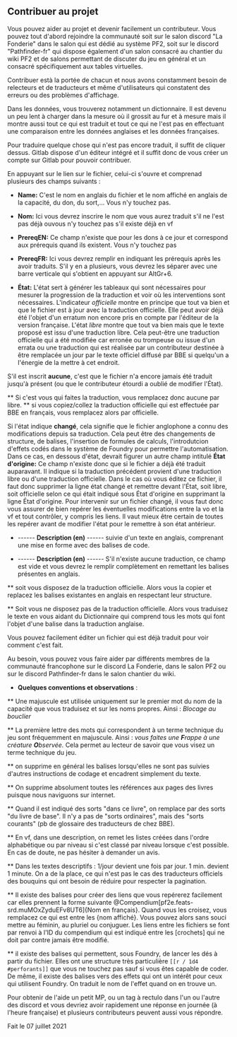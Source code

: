 ## Contribuer au projet

Vous pouvez aider au projet et devenir facilement un contributeur. 
Vous pouvez tout d'abord rejoindre la communauté soit sur le salon discord "La Fonderie" dans le salon qui est dédié au système PF2, soit sur le discord "Pathfinder-fr" qui dispose également d'un salon consacré au chantier du wiki PF2 et de salons permettant de discuter du jeu en général et un consacré spécifiquement aux tables virtuelles.

Contribuer està la portée de chacun et nous avons constamment besoin de relecteurs et de traducteurs et même d'utilisateurs qui constatent des erreurs ou des problèmes d'affichage.  

Dans les données, vous trouverez notamment un dictionnaire. Il est devenu un peu lent à charger dans la mesure où il grossit au fur et à mesure mais il montre aussi tout ce qui est traduit et tout ce qui ne l'est pas en effectuant une comparaison entre les données anglaises et les données françaises.

Pour traduire quelque chose qui n'est pas encore traduit, il suffit de cliquer dessus. Gitlab dispose d'un éditeur intégré et il suffit donc de vous créer un compte sur Gitlab pour pouvoir contribuer.

En appuyant sur le lien sur le fichier, celui-ci s'ouvre et comprenad plusieurs des champs suivants : 

* **Name:** C'est le nom en anglais du fichier et le nom affiché en anglais de la capacité, du don, du sort,... Vous n'y touchez pas.

* **Nom:** Ici vous devrez inscrire le nom que vous aurez traduit s'il ne l'est pas déjà ouvous n'y touchez pas s'il existe déjà en vf

* **PrereqEN:** Ce champ n'existe que pour les dons à ce jour et correspond aux prérequis quand ils existent. Vous n'y touchez pas

* **PrereqFR:** Ici vous devrez remplir en  indiquant les prérequis après les avoir traduits. S'il y en a plusieurs, vous devrez les séparer avec une barre verticale qui s'obtient en appuyant sur AltGr+6.

* **État:** L'état sert à générer les tableaux qui sont nécessaires pour mesurer la progression de la traduction et voir où les interventions sont nécessaires. L'indicateur _officielle_ montre en principe que tout va bien et que le fichier est à jour avec la traduction officielle. Elle peut avoir déjà été l'objet d'un erratum non encore pris en compte par l'éditeur de la version française. L'état _libre_ montre que tout va bien mais que le texte proposé est issu d'une traduction libre. Cela peut-être une traduction officielle qui a été modifiée car erronée ou trompeuse ou issue d'un errata ou une traduction qui est réalisée par un contributeur destinée à être remplacée un jour par le texte officiel diffusé par BBE si quelqu'un a l'énergie de la mettre à cet endroit.

S'il est inscrit **aucune**, c'est que le fichier n'a encore jamais été traduit jusqu'à présent (ou que le contributeur étourdi a oublié de modifier l'État).

** Si c'est vous qui faites la traduction, vous remplacez donc aucune par libre.
** si vous copiez/collez la traduction officielle qui est effectuée par BBE en français, vous remplacez alors par officielle. 

Si l'état indique **changé**, cela signifie que le fichier anglophone a connu des modifications depuis sa traduction. Cela peut être des changements de structure, de balises, l'insertion de formules de calculs, l'introdutcion d'effets codés dans le système de Foundry pour permettre l'automatisation. Dans ce cas, en dessous d'état, devrait figurer un autre champ intitulé **État d'origine:** Ce champ n'existe donc que si le fichier a déjà été traduit auparavant. Il indique si la traduction précédent provient d'une traduction libre ou d'une traduction officielle. Dans le cas où vous éditez ce fichier, il faut donc supprimer la ligne état changé et remettre devant l'État, soit libre, soit officielle selon ce qui était indiqué sous État d'origine en supprimant la ligne État d'origine. Pour intervenir sur un fichier changé, il vous faut donc vous assurer de bien repérer les éventuelles modifications entre la vo et la vf et tout contrôler, y compris les liens. Il vaut mieux être certain de toutes les repérer avant de modifier l'état pour le remettre à son état antérieur.

* ------ **Description (en)** ------
suivie d'un texte en anglais, comprenant une mise en forme avec des balises de code.

* ------ **Description (en)** ------
S'il n'existe aucune traduction, ce champ est vide et vous devrez le remplir complètement en remettant les balises présentes en anglais.

** soit vous disposez de la traduction officielle. Alors vous la copier et replacez les balises existantes en anglais en respectant leur structure.

** Soit vous ne disposez pas de la traduction officielle. Alors vous traduisez le texte en vous aidant du Dictionnaire qui comprend tous les mots qui font l'objet d'une balise dans la traduction anglaise.

Vous pouvez facilement éditer un fichier qui est déjà traduit pour voir comment c'est fait.

Au besoin, vous pouvez vous faire aider par différents membres de la communauté francophone sur le discord La Fonderie, dans le salon PF2 ou sur le discord Pathfinder-fr dans le salon chantier du wiki.

* **Quelques conventions et observations** :

** Une majuscule est utilisée uniquement sur le premier mot du nom de la capacité que vous traduisez et sur les noms propres. Ainsi : _Blocage au bouclier_

** La première lettre des mots qui correspondent à un terme technique du jeu sont fréquemment en majuscule. Ainsi : _vous faites une **F**rappe à une créature **O**bservée._ Cela permet au lecteur de savoir que vous visez un terme technique du jeu.

** on supprime en général les balises <span></span> lorsqu'elles ne sont pas suivies d'autres instructions de codage et encadrent simplement du texte.

** On supprime absolument toutes les références aux pages des livres puisque nous naviguons sur internet.

** Quand il est indiqué des sorts "dans ce livre", on remplace par des sorts "du livre de base". Il n'y a pas de "sorts ordinaires", mais des "sorts courants"  (pb de glossaire des traducteurs de chez BBE). 

** En vf, dans une description, on remet les listes créées dans l'ordre alphabétique ou par niveau si c'est classé par niveau lorsque c'est possible. En cas de doute, ne pas hésiter à demander un avis.

** Dans les textes descriptifs : 1/jour devient une fois par jour. 1 min. devient 1 minute. On a de la place, ce qui n'est pas le cas des traducteurs officiels des bouquins qui ont besoin de réduire pour respecter la pagination.

** Il existe des balises pour créer des liens que vous repérerez facilement car elles prennent la forme  suivante @Compendium[pf2e.feats-srd.muMOxZyduEFv8UT6]{Nom en français}. Quand vous les croisez, vous remplacez ce qui est entre les {nom affiché}. Vous pouvez alors sans souci mettre au féminin, au pluriel ou conjuguer. Les liens entre les fichiers se font par renvoi à l'ID du compendium qui est indiqué entre les [crochets] qui ne doit par contre jamais être modifié.

** il existe des balises qui permettent, sous Foundry, de lancer les dés à partir du fichier. Elles ont une structure très particulière `[[r / 1d4 #perforants]]` que vous ne touchez pas sauf si vous êtes capable de coder. De même, il existe des balises vers des effets qui ont un intérêt pour ceux qui utilisent Foundry. On traduit le nom de l'effet quand on en trouve un.

Pour obtenir de l'aide un petit MP, ou un tag à rectulo dans l'un ou l'autre des discord et vous devriez avoir rapidement une réponse en journée (à l'heure française) et plusieurs contributeurs peuvent aussi vous répondre.

Fait le 07 juillet 2021
